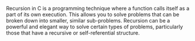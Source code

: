 Recursion in C is a programming technique where a function calls itself as a part of its own execution. This allows you to solve problems that can be broken down into smaller, similar sub-problems. Recursion can be a powerful and elegant way to solve certain types of problems, particularly those that have a recursive or self-referential structure.

